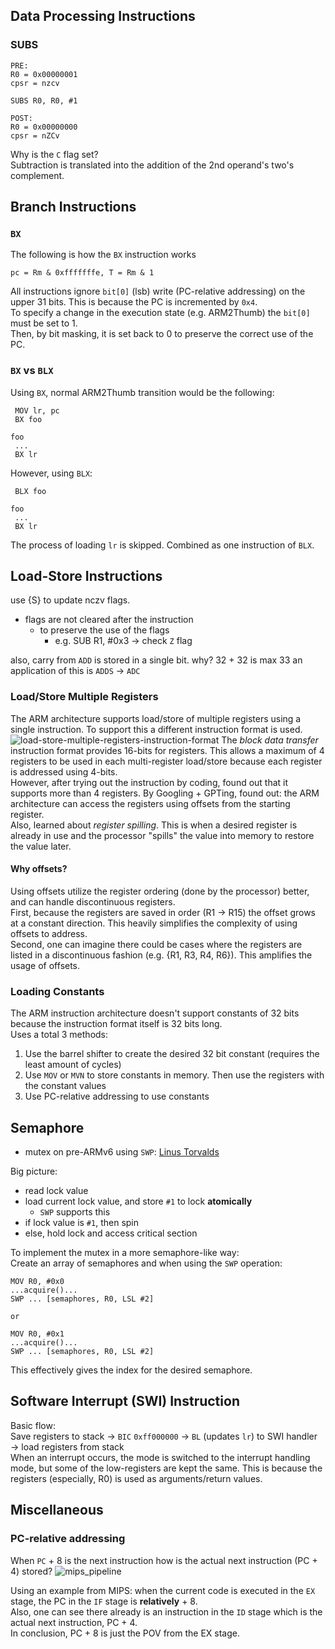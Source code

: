 ## Data Processing Instructions
### SUBS
```
PRE:
R0 = 0x00000001
cpsr = nzcv

SUBS R0, R0, #1

POST:
R0 = 0x00000000
cpsr = nZCv
```
Why is the `C` flag set?<br>
Subtraction is translated into the addition of the 2nd operand's two's complement. 

## Branch Instructions

### `BX`
The following is how the `BX` instruction works
```
pc = Rm & 0xfffffffe, T = Rm & 1
```
All instructions ignore `bit[0]` (lsb) write (PC-relative addressing) on the upper 31 bits. This is because the PC is incremented by `0x4`.<br>
To specify a change in the execution state (e.g. ARM2Thumb) the `bit[0]` must be set to 1.<br>
Then, by bit masking, it is set back to 0 to preserve the correct use of the PC.

### `BX` vs `BLX`
Using `BX`, normal ARM2Thumb transition would be the following:
```
 MOV lr, pc
 BX foo

foo
 ...
 BX lr
```
However, using `BLX`:
```
 BLX foo

foo
 ...
 BX lr
```
The process of loading `lr` is skipped. Combined as one instruction of `BLX`.

## Load-Store Instructions
use {S} to update nczv flags.
* flags are not cleared after the instruction
  * to preserve the use of the flags
    * e.g. SUB R1, #0x3 -> check `Z` flag

also, carry from `ADD` is stored in a single bit. why? 32 + 32 is max 33
an application of this is `ADDS` -> `ADC`

### Load/Store Multiple Registers
The ARM architecture supports load/store of multiple registers using a single instruction. To support this a different instruction format is used.<br>
![load-store-multiple-registers-instruction-format](https://github.com/young170/2024-1-MA/blob/main/assets/images/load-store-multiple-registers-instruction-format.png)
The *block data transfer* instruction format provides 16-bits for registers. This allows a maximum of 4 registers to be used in each multi-register load/store because each register is addressed using 4-bits.<br>
However, after trying out the instruction by coding, found out that it supports more than 4 registers. By Googling + GPTing, found out: the ARM architecture can access the registers using offsets from the starting register.<br>
Also, learned about *register spilling*. This is when a desired register is already in use and the processor "spills" the value into memory to restore the value later.<br>

#### Why offsets?
Using offsets utilize the register ordering (done by the processor) better, and can handle discontinuous registers.<br>
First, because the registers are saved in order (R1 -> R15) the offset grows at a constant direction. This heavily simplifies the complexity of using offsets to address.<br>
Second, one can imagine there could be cases where the registers are listed in a discontinuous fashion (e.g. {R1, R3, R4, R6}). This amplifies the usage of offsets.<br>

### Loading Constants
The ARM instruction architecture doesn't support constants of 32 bits because the instruction format itself is 32 bits long.<br>
Uses a total 3 methods:
1. Use the barrel shifter to create the desired 32 bit constant (requires the least amount of cycles)
2. Use `MOV` or `MVN` to store constants in memory. Then use the registers with the constant values
3. Use PC-relative addressing to use constants

## Semaphore
* mutex on pre-ARMv6 using `SWP`: [Linus Torvalds](https://lore.kernel.org/all/Pine.LNX.4.64.0512172150260.26663@localhost.localdomain/)

Big picture:
* read lock value
* load current lock value, and store `#1` to lock **atomically**
  * `SWP` supports this
* if lock value is `#1`, then spin
* else, hold lock and access critical section

To implement the mutex in a more semaphore-like way:<br>
Create an array of semaphores and when using the `SWP` operation:
```
MOV R0, #0x0
...acquire()...
SWP ... [semaphores, R0, LSL #2]

or

MOV R0, #0x1
...acquire()...
SWP ... [semaphores, R0, LSL #2]
```
This effectively gives the index for the desired semaphore.

## Software Interrupt (SWI) Instruction
Basic flow:<br>
Save registers to stack $\rightarrow$ `BIC` `0xff000000` $\rightarrow$ `BL` (updates `lr`) to SWI handler $\rightarrow$ load registers from stack<br>
When an interrupt occurs, the mode is switched to the interrupt handling mode, but some of the low-registers are kept the same. This is because the registers (especially, R0) is used as arguments/return values.<br>

## Miscellaneous
### PC-relative addressing
When `PC` + 8 is the next instruction how is the actual next instruction (PC + 4) stored?
![mips_pipeline](https://github.com/young170/2024-1-MA/blob/main/assets/images/mips_pipeline.png)

Using an example from MIPS: when the current code is executed in the `EX` stage, the PC in the `IF` stage is **relatively** + 8.<br>
Also, one can see there already is an instruction in the `ID` stage which is the actual next instruction, PC + 4.<br>
In conclusion, PC + 8 is just the POV from the EX stage.
